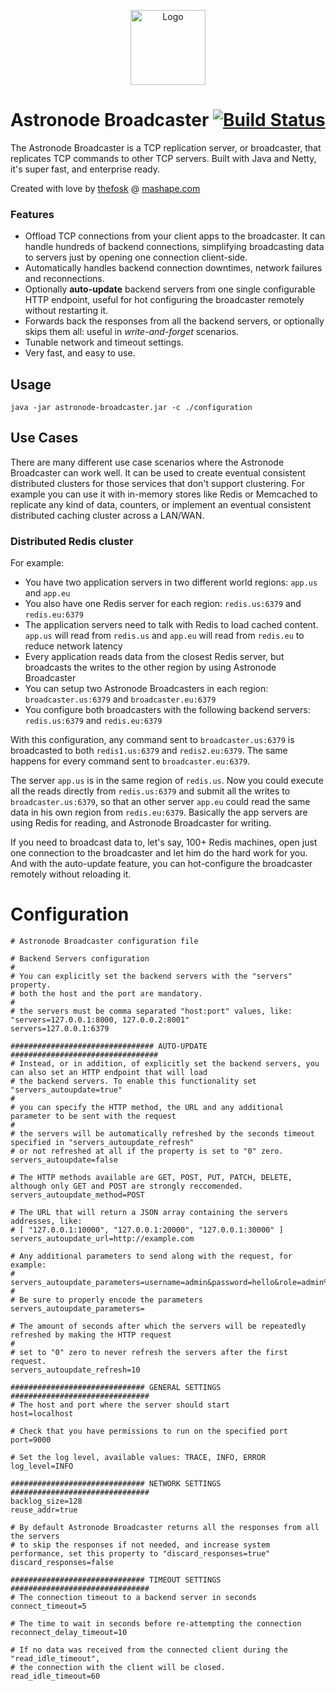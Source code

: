 <p align="center">
<img src="http://upload.wikimedia.org/wikipedia/commons/d/dc/Broadcast.svg" alt="Logo" height="120" />
</p>

# Astronode Broadcaster [![Build Status](https://travis-ci.org/Mashape/Astronode-Broadcaster.png)](https://travis-ci.org/Mashape/Astronode-Broadcaster)
The Astronode Broadcaster is a TCP replication server, or broadcaster, that replicates TCP commands to other TCP servers. Built with Java and Netty, it's super fast, and enterprise ready.

Created with love by [thefosk](https://github.com/thefosk) @ [mashape.com](https://mashape.com)

### Features

* Offload TCP connections from your client apps to the broadcaster. It can handle hundreds of backend connections, simplifying broadcasting data to servers just by opening one connection client-side.
* Automatically handles backend connection downtimes, network failures and reconnections.
* Optionally **auto-update** backend servers from one single configurable HTTP endpoint, useful for hot configuring the broadcaster remotely without restarting it.
* Forwards back the responses from all the backend servers, or optionally skips them all: useful in *write-and-forget* scenarios.
* Tunable network and timeout settings.
* Very fast, and easy to use.

## Usage

```
java -jar astronode-broadcaster.jar -c ./configuration
```

## Use Cases

There are many different use case scenarios where the Astronode Broadcaster can work well. It can be used to create eventual consistent distributed clusters for those services that don't support clustering. For example you can use it with in-memory stores like Redis or Memcached to replicate any kind of data, counters, or implement an eventual consistent distributed caching cluster across a LAN/WAN. 

### Distributed Redis cluster

For example:

* You have two application servers in two different world regions: `app.us` and `app.eu`
* You also have one Redis server for each region: `redis.us:6379` and `redis.eu:6379`
* The application servers need to talk with Redis to load cached content. `app.us` will read from `redis.us` and `app.eu` will read from `redis.eu` to reduce network latency
* Every application reads data from the closest Redis server, but broadcasts the writes to the other region by using Astronode Broadcaster
* You can setup two Astronode Broadcasters in each region: `broadcaster.us:6379` and `broadcaster.eu:6379`
* You configure both broadcasters with the following backend servers: `redis.us:6379` and `redis.eu:6379`

With this configuration, any command sent to `broadcaster.us:6379` is broadcasted to both `redis1.us:6379` and `redis2.eu:6379`. The same happens for every command sent to `broadcaster.eu:6379`.

The server `app.us` is in the same region of `redis.us`. Now you could execute all the reads directly from `redis.us:6379` and submit all the writes to `broadcaster.us:6379`, so that an other server `app.eu` could read the same data in his own region from `redis.eu:6379`. Basically the app servers are using Redis for reading, and Astronode Broadcaster for writing.

If you need to broadcast data to, let's say, 100+ Redis machines, open just one connection to the broadcaster and let him do the hard work for you. And with the auto-update feature, you can hot-configure the broadcaster remotely without reloading it.

# Configuration

```
# Astronode Broadcaster configuration file

# Backend Servers configuration
#
# You can explicitly set the backend servers with the "servers" property. 
# both the host and the port are mandatory.
#
# the servers must be comma separated "host:port" values, like: "servers=127.0.0.1:8000, 127.0.0.2:8001"
servers=127.0.0.1:6379

################################ AUTO-UPDATE  #################################
# Instead, or in addition, of explicitly set the backend servers, you can also set an HTTP endpoint that will load
# the backend servers. To enable this functionality set "servers_autoupdate=true"
#
# you can specify the HTTP method, the URL and any additional parameter to be sent with the request
#
# the servers will be automatically refreshed by the seconds timeout specified in "servers_autoupdate_refresh"
# or not refreshed at all if the property is set to "0" zero.
servers_autoupdate=false

# The HTTP methods available are GET, POST, PUT, PATCH, DELETE, although only GET and POST are strongly reccomended.
servers_autoupdate_method=POST

# The URL that will return a JSON array containing the servers addresses, like:
# [ "127.0.0.1:10000", "127.0.0.1:20000", "127.0.0.1:30000" ]
servers_autoupdate_url=http://example.com

# Any additional parameters to send along with the request, for example:
# servers_autoupdate_parameters=username=admin&password=hello&role=admin%20user
#
# Be sure to properly encode the parameters
servers_autoupdate_parameters=

# The amount of seconds after which the servers will be repeatedly refreshed by making the HTTP request
#
# set to "0" zero to never refresh the servers after the first request.
servers_autoupdate_refresh=10

############################## GENERAL SETTINGS ###############################
# The host and port where the server should start
host=localhost

# Check that you have permissions to run on the specified port
port=9000

# Set the log level, available values: TRACE, INFO, ERROR
log_level=INFO

############################## NETWORK SETTINGS ###############################
backlog_size=128
reuse_addr=true

# By default Astronode Broadcaster returns all the responses from all the servers
# to skip the responses if not needed, and increase system performance, set this property to "discard_responses=true"
discard_responses=false

############################## TIMEOUT SETTINGS ###############################
# The connection timeout to a backend server in seconds
connect_timeout=5

# The time to wait in seconds before re-attempting the connection
reconnect_delay_timeout=10

# If no data was received from the connected client during the "read_idle_timeout", 
# the connection with the client will be closed.
read_idle_timeout=60
```
